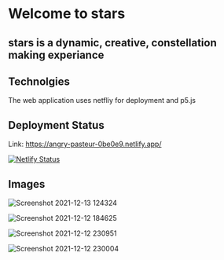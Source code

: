# Welcome to stars

## stars is a dynamic, creative, constellation making experiance

## Technolgies

The web application uses netfliy for deployment and p5.js

## Deployment Status

Link: https://angry-pasteur-0be0e9.netlify.app/

[![Netlify Status](https://api.netlify.com/api/v1/badges/b8fc9c47-d579-4df4-98d2-0edc5a8d0fda/deploy-status)](https://app.netlify.com/sites/angry-pasteur-0be0e9/deploys)

## Images
![Screenshot 2021-12-13 124324](https://user-images.githubusercontent.com/60354054/145861966-f6b79495-9529-4534-ab6d-fca2e7190d32.png)


![Screenshot 2021-12-12 184625](https://user-images.githubusercontent.com/60354054/145738824-fbabc73e-51ec-4543-89f9-6dceb23568ac.png)


![Screenshot 2021-12-12 230951](https://user-images.githubusercontent.com/60354054/145751146-b1bb8869-c439-4bba-b02f-dc7a829ef219.png)


![Screenshot 2021-12-12 230004](https://user-images.githubusercontent.com/60354054/145751153-c84908c2-0470-41c5-aa82-a63fcb7260e5.png)
